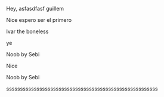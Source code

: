 Hey, asfasdfasf guillem

Nice
espero ser el primero




Ivar the boneless

ye

Noob by Sebi 



Nice


Noob by Sebi 


sssssssssssssssssssssssssssssssssssssssssssssssssssssss
